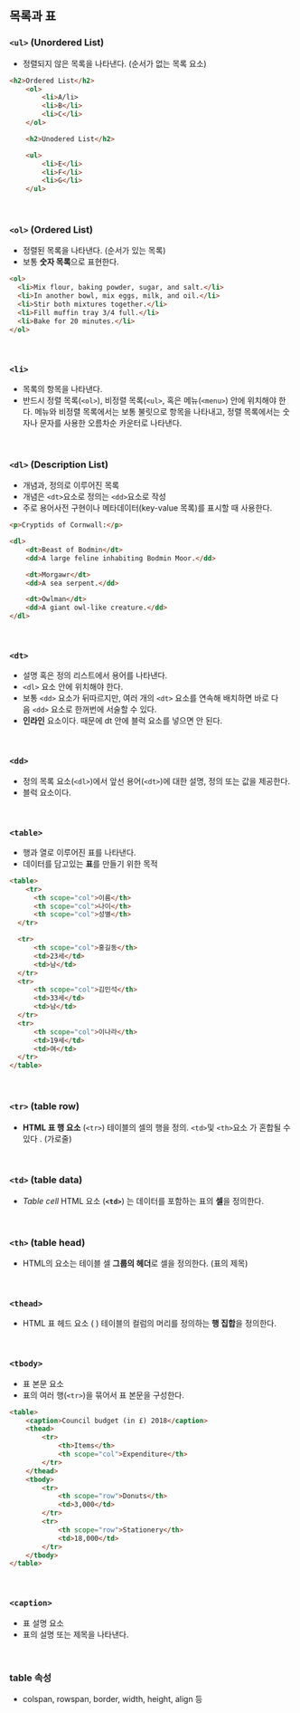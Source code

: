## 목록과 표
### `<ul>` (Unordered List)
- 정렬되지 않은 목록을 나타낸다. (순서가 없는 목록 요소)

```html
<h2>Ordered List</h2>
    <ol>
        <li>A/li>
        <li>B</li>
        <li>C</li>
    </ol>

    <h2>Unodered List</h2>

    <ul>
        <li>E</li>
        <li>F</li>
        <li>G</li>
    </ul>
```

<br />

### `<ol>` (Ordered List)
- 정렬된 목록을 나타낸다. (순서가 있는 목록)
- 보통 **숫자 목록**으로 표현한다.

```html
<ol>
  <li>Mix flour, baking powder, sugar, and salt.</li>
  <li>In another bowl, mix eggs, milk, and oil.</li>
  <li>Stir both mixtures together.</li>
  <li>Fill muffin tray 3/4 full.</li>
  <li>Bake for 20 minutes.</li>
</ol>
```

<br />

### `<li>`
- 목록의 항목을 나타낸다.
- 반드시 정렬 목록(`<ol>`), 비정렬 목록(`<ul>`, 혹은 메뉴(`<menu>`) 안에 위치해야 한다. 메뉴와 비정렬 목록에서는 보통 불릿으로 항목을 나타내고, 정렬 목록에서는 숫자나 문자를 사용한 오름차순 카운터로 나타낸다.

<br />

### `<dl>` (Description List)
- 개념과, 정의로 이루어진 목록
- 개념은 `<dt>`요소로 정의는 `<dd>`요소로 작성
- 주로 용어사전 구현이나 메타데이터(key-value 목록)를 표시할 때 사용한다.

```html
<p>Cryptids of Cornwall:</p>

<dl>
    <dt>Beast of Bodmin</dt>
    <dd>A large feline inhabiting Bodmin Moor.</dd>

    <dt>Morgawr</dt>
    <dd>A sea serpent.</dd>

    <dt>Owlman</dt>
    <dd>A giant owl-like creature.</dd>
</dl>
```

<br />

### `<dt>`
- 설명 혹은 정의 리스트에서 용어를 나타낸다.
- `<dl>` 요소 안에 위치해야 한다.
- 보통 `<dd>` 요소가 뒤따르지만, 여러 개의 `<dt>` 요소를 연속해 배치하면 바로 다음 `<dd>` 요소로 한꺼번에 서술할 수 있다.
- **인라인** 요소이다. 때문에 dt 안에 블럭 요소를 넣으면 안 된다.

<br />

### `<dd>`
- 정의 목록 요소(`<dl>`)에서 앞선 용어(`<dt>`)에 대한 설명, 정의 또는 값을 제공한다.
- 블럭 요소이다.

<br />

### `<table>`
- 행과 열로 이루어진 표를 나타낸다.
- 데이터를 담고있는 **표**를 만들기 위한 목적

```html
<table>
	<tr>
      <th scope="col">이름</th>
      <th scope="col">나이</th>
      <th scope="col">성별</th>
  </tr>

  <tr>
      <th scope="col">홍길동</th>
      <td>23세</td>
      <td>남</td>
  </tr>
  <tr>
      <th scope="col">김민석</th>
      <td>33세</td>
      <td>남</td>
  </tr>
  <tr>
      <th scope="col">이나라</th>
      <td>19세</td>
      <td>여</td>
  </tr>
</table>
```

<br />

### `<tr>` (table row)
- **HTML 표 행 요소** (`<tr>`) 테이블의 셀의 행을 정의. `<td>`및 `<th>`요소 가 혼합될 수 있다 . (가로줄)

<br />

### `<td>` (table data)
- *Table cell* HTML 요소 (**`<td>`**) 는 데이터를 포함하는 표의 **셀**을 정의한다.

<br />

### `<th>` (table head)
- HTML의 <th>요소는 테이블 셀 **그룹의 헤더**로 셀을 정의한다. (표의 제목)

<br />
  
### `<thead>`
- HTML 표 헤드 요소 ( <thead>) 테이블의 컬럼의 머리를 정의하는 **행 집합**을 정의한다.

<br />
  
### `<tbody>`
- 표 본문 요소
- 표의 여러 행(`<tr>`)을 묶어서 표 본문을 구성한다.

```html
<table>
    <caption>Council budget (in £) 2018</caption>
    <thead>
        <tr>
            <th>Items</th>
            <th scope="col">Expenditure</th>
        </tr>
    </thead>
    <tbody>
        <tr>
            <th scope="row">Donuts</th>
            <td>3,000</td>
        </tr>
        <tr>
            <th scope="row">Stationery</th>
            <td>18,000</td>
        </tr>
    </tbody>
</table>
```

<br />
  
### `<caption>`
- 표 설명 요소
- 표의 설명 또는 제목을 나타낸다.

<br />
  
### table 속성
- colspan, rowspan, border, width, height, align 등
